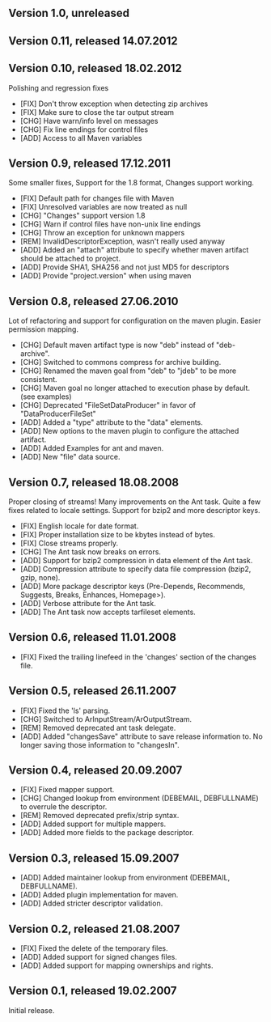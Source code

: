## Version 1.0, unreleased

## Version 0.11, released 14.07.2012

## Version 0.10, released 18.02.2012

Polishing and regression fixes

* [FIX] Don't throw exception when detecting zip archives
* [FIX] Make sure to close the tar output stream
* [CHG] Have warn/info level on messages
* [CHG] Fix line endings for control files
* [ADD] Access to all Maven variables


## Version 0.9, released 17.12.2011

Some smaller fixes, Support for the 1.8 format, Changes support working.

* [FIX] Default path for changes file with Maven
* [FIX] Unresolved variables are now treated as null
* [CHG] "Changes" support version 1.8 
* [CHG] Warn if control files have non-unix line endings
* [CHG] Throw an exception for unknown mappers
* [REM] InvalidDescriptorException, wasn't really used anyway
* [ADD] Added an "attach" attribute to specify whether maven artifact should be attached to project.
* [ADD] Provide SHA1, SHA256 and not just MD5 for descriptors
* [ADD] Provide "project.version" when using maven


## Version 0.8, released 27.06.2010

Lot of refactoring and support for configuration on the maven plugin. Easier permission mapping.

* [CHG] Default maven artifact type is now "deb" instead of "deb-archive".
* [CHG] Switched to commons compress for archive building.
* [CHG] Renamed the maven goal from "deb" to "jdeb" to be more consistent.
* [CHG] Maven goal no longer attached to execution phase by default. (see examples)
* [CHG] Deprecated "FileSetDataProducer" in favor of "DataProducerFileSet"
* [ADD] Added a "type" attribute to the "data" elements.
* [ADD] New options to the maven plugin to configure the attached artifact.
* [ADD] Added Examples for ant and maven.
* [ADD] New "file" data source.


## Version 0.7, released 18.08.2008

Proper closing of streams!
Many improvements on the Ant task.
Quite a few fixes related to locale settings.
Support for bzip2 and more descriptor keys.

* [FIX] English locale for date format.	
* [FIX] Proper installation size to be kbytes instead of bytes.	
* [FIX] Close streams properly.	
* [CHG] The Ant task now breaks on errors.
* [ADD] Support for bzip2 compression in data element of the Ant task.
* [ADD] Compression attribute to specify data file compression (bzip2, gzip, none).
* [ADD] More package descriptor keys (Pre-Depends, Recommends, Suggests, Breaks, Enhances, Homepage>).
* [ADD] Verbose attribute for the Ant task.
* [ADD] The Ant task now accepts tarfileset elements.


## Version 0.6, released 11.01.2008

* [FIX] Fixed the trailing linefeed in the 'changes' section of the changes file.


## Version 0.5, released 26.11.2007

* [FIX] Fixed the 'ls' parsing.
* [CHG] Switched to ArInputStream/ArOutputStream.
* [REM] Removed deprecated ant task delegate.
* [ADD] Added "changesSave" attribute to save release information to. No longer saving those information to "changesIn".


## Version 0.4, released 20.09.2007

* [FIX] Fixed mapper support.
* [CHG] Changed lookup from environment (DEBEMAIL, DEBFULLNAME) to overrule the descriptor.
* [REM] Removed deprecated prefix/strip syntax.
* [ADD] Added support for multiple mappers.
* [ADD] Added more fields to the package descriptor.


## Version 0.3, released 15.09.2007

* [ADD] Added maintainer lookup from environment (DEBEMAIL, DEBFULLNAME).
* [ADD] Added plugin implementation for maven.
* [ADD] Added stricter descriptor validation.


## Version 0.2, released 21.08.2007

* [FIX] Fixed the delete of the temporary files.
* [ADD] Added support for signed changes files.
* [ADD] Added support for mapping ownerships and rights.


## Version 0.1, released 19.02.2007

Initial release.

